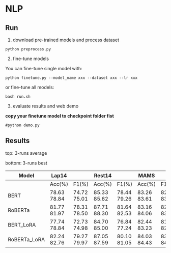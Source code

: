# NLP

## Run
1. download pre-trained models and process dataset
```
python preprocess.py
```
2. fine-tune models

You can fine-tune single model with:
```
python finetune.py --model_name xxx --dataset xxx --lr xxx
```
or fine-tune all models:
```
bash run.sh
```
3. evaluate results and web demo

**copy your finetune model to checkpoint folder fist**
```
#python demo.py
```
## Results
top: 3-runs average

bottom: 3-runs best

| Model        | Lap14            |                  | Rest14           |                  | MAMS             |                  |
| ------------ | ---------------- | ---------------- | ---------------- | ---------------- | ---------------- | ---------------- |
|              | Acc(%)           | F1(%)            | Acc(%)           | F1(%)            | Acc(%)           | F1(%)            |
| BERT         | 78.63<br />78.84 | 74.72<br />75.01 | 85.33<br />85.62 | 78.44<br />79.26 | 83.26<br />83.61 | 82.75<br />83.20 |
| RoBERTa      | 81.77<br />81.97 | 78.31<br />78.50 | 87.71<br />88.30 | 81.64<br />82.53 | 83.16<br />84.06 | 82.46<br />83.44 |
| BERT_LoRA    | 77.74<br />78.84 | 72.73<br />74.98 | 84.70<br />85.00 | 76.84<br />77.24 | 82.44<br />83.23 | 81.67<br />82.58 |
| RoBERTa_LoRA | 82.24<br />82.76 | 79.27<br />79.97 | 87.05<br />87.59 | 80.10<br />81.05 | 84.03<br />84.43 | 83.47<br />84.03 |
